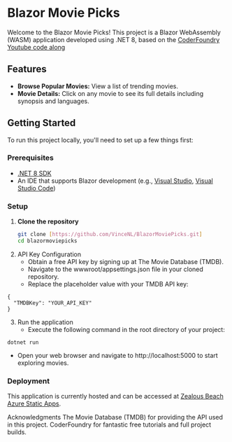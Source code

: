 # Blazor Movie Picks

Welcome to the Blazor Movie Picks! 
This project is a Blazor WebAssembly (WASM) application developed using .NET 8, based on the [CoderFoundry Youtube code along](https://www.youtube.com/watch?v=5NDIqqw7HrE)

## Features

- **Browse Popular Movies:** View a list of trending movies.
- **Movie Details:** Click on any movie to see its full details including synopsis and languages.

## Getting Started

To run this project locally, you'll need to set up a few things first:

### Prerequisites

- [.NET 8 SDK](https://dotnet.microsoft.com/en-us/download/dotnet/8)
- An IDE that supports Blazor development (e.g., [Visual Studio](https://visualstudio.microsoft.com/vs/), [Visual Studio Code](https://code.visualstudio.com/))

### Setup

1. **Clone the repository**
   ```bash
   git clone [https://github.com/VinceNL/BlazorMoviePicks.git]
   cd blazormoviepicks
   
2. API Key Configuration
   - Obtain a free API key by signing up at The Movie Database (TMDB).
   - Navigate to the wwwroot/appsettings.json file in your cloned repository.
   - Replace the placeholder value with your TMDB API key:
```
{
  "TMDBKey": "YOUR_API_KEY"
}
```
3. Run the application
   - Execute the following command in the root directory of your project:
  ```
  dotnet run
  ```
   - Open your web browser and navigate to http://localhost:5000 to start exploring movies.

### Deployment
This application is currently hosted and can be accessed at [Zealous Beach Azure Static Apps](https://zealous-beach-07c5a0110.5.azurestaticapps.net/movie/575264).

Acknowledgments
The Movie Database (TMDB) for providing the API used in this project.
CoderFoundry for fantastic free tutorials and full project builds.
